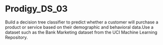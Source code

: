 # Prodigy_DS_03
Build a decision tree classifier to predict whether a customer will purchase a product or service based on their demographic and behavioral data.Use a dataset such as the Bank Marketing dataset from the UCI Machine Learning Repository.
